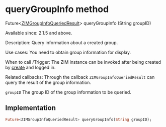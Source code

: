 


# queryGroupInfo method








Future&lt;[ZIMGroupInfoQueriedResult](../../zego_uikit_prebuilt_live_audio_room/ZIMGroupInfoQueriedResult-class.md)> queryGroupInfo
(String groupID)





<p>Available since: 2.1.5 and above.</p>
<p>Description: Query information about a created group.</p>
<p>Use cases: You need to obtain group information for display.</p>
<p>When to call /Trigger: The ZIM instance can be invoked after being created by <a href="../../zego_uikit_prebuilt_live_audio_room/ZIM/create.md">create</a> and logged in.</p>
<p>Related callbacks: Through the callback <code>ZIMGroupInfoQueriedResult</code> can query the result of the group information.</p>
<p><code>groupID</code> The group ID of the group information to be queried.</p>



## Implementation

```dart
Future<ZIMGroupInfoQueriedResult> queryGroupInfo(String groupID);
```







